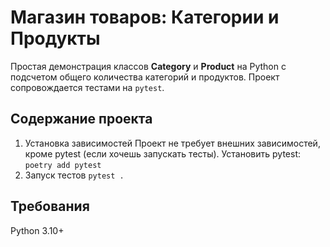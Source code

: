# Магазин товаров: Категории и Продукты

Простая демонстрация классов **Category** и **Product** на Python с подсчетом общего количества категорий и продуктов. 
Проект сопровождается тестами на `pytest`.

## Содержание проекта
1. Установка зависимостей
Проект не требует внешних зависимостей, кроме pytest (если хочешь запускать тесты).
Установить pytest:
`poetry add pytest`
2. Запуск тестов
`pytest .`

## Требования
Python 3.10+
